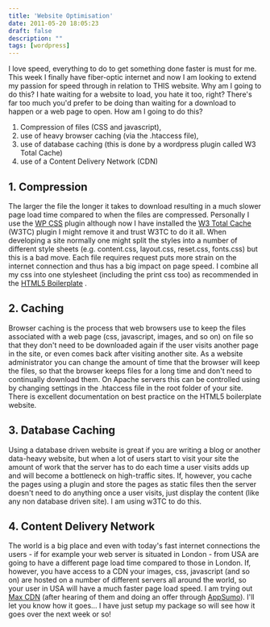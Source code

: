 ```yaml
---
title: 'Website Optimisation'
date: 2011-05-20 18:05:23
draft: false
description: ""
tags: [wordpress]
---
```


I love speed, everything to do to get something done faster is must for me. This week I finally have fiber-optic internet and now I am looking to extend my passion for speed through in relation to THIS website. Why am I going to do this? I hate waiting for a website to load, you hate it too, right? There's far too much you'd prefer to be doing than waiting for a download to happen or a web page to open. How am I going to do this?

1.  Compression of files (CSS and javascript),
2.  use of heavy browser caching (via the .htaccess file),
3.  use of database caching (this is done by a wordpress plugin called W3 Total Cache)
4.  use of a Content Delivery Network (CDN)

1\. Compression
---------------

The larger the file the longer it takes to download resulting in a much slower page load time compared to when the files are compressed. Personally I use the [WP CSS](http://wordpress.org/extend/plugins/wp-css/) plugin although now I have installed the [W3 Total Cache](http://wordpress.org/extend/plugins/w3-total-cache/) (W3TC) plugin I might remove it and trust W3TC to do it all. When developing a site normally one might split the styles into a number of different style sheets (e.g. content.css, layout.css, reset.css, fonts.css) but this is a bad move. Each file requires request puts more strain on the internet connection and thus has a big impact on page speed. I combine all my css into one stylesheet (including the print css too) as recommended in the [HTML5 Boilerplate](http://html5boilerplate.com/ "HTML5 Boilerplate - the bees knees for web dev project jumpoff") .

2\. Caching
-----------

Browser caching is the process that web browsers use to keep the files associated with a web page (css, javascript, images, and so on) on file so that they don't need to be downloaded again if the user visits another page in the site, or even comes back after visiting another site. As a website administrator you can change the amount of time that the browser will keep the files, so that the browser keeps files for a long time and don't need to continually download them. On Apache servers this can be controlled using by changing settings in the .htaccess file in the root folder of your site. There is excellent documentation on best practice on the HTML5 boilerplate website.

3\. Database Caching
--------------------

Using a database driven website is great if you are writing a blog or another data-heavy website, but when a lot of users start to visit your site the amount of work that the server has to do each time a user visits adds up and will become a bottleneck on high-traffic sites. If, however, you cache the pages using a plugin and store the pages as static files then the server doesn't need to do anything once a user visits, just display the content (like any non database driven site). I am using w3TC to do this.

4\. Content Delivery Network
----------------------------

The world is a big place and even with today's fast internet connections the users - if for example your web server is situated in London - from USA are going to have a different page load time compared to those in London. If, however, you have access to a CDN your images, css, javascript (and so on) are hosted on a number of different servers all around the world, so your user in USA will have a much faster page load speed. I am trying out [Max CDN](http://www.maxcdn.com/) (after hearing of them and doing an offer through [AppSumo](http://appsumo.com)). I'll let you know how it goes... I have just setup my package so will see how it goes over the next week or so!